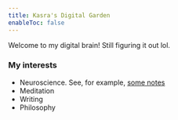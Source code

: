 ```yaml
---
title: Kasra's Digital Garden
enableToc: false
---
```


Welcome to my digital brain! Still figuring it out lol.

### My interests

- Neuroscience. See, for example, [some notes](notes/neuroscience.md)
- Meditation
- Writing
- Philosophy